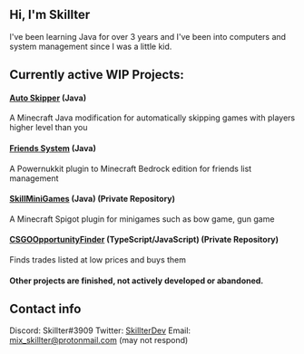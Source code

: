 
## Hi, I'm Skillter
I've been learning Java for over 3 years and I've been into computers and system management since I was a little kid.


## Currently active WIP Projects:
#### [Auto Skipper](https://github.com/Skillter/Auto-Skipper) (Java)
A Minecraft Java modification for automatically skipping games with players higher level than you
#### [Friends System](https://github.com/Skillter/PowerNukkitPlugins/tree/friends-system) (Java)
A Powernukkit plugin to Minecraft Bedrock edition for friends list management
#### [SkillMiniGames]() (Java) (Private Repository)
A Minecraft Spigot plugin for minigames such as bow game, gun game
#### [CSGOOpportunityFinder]() (TypeScript/JavaScript) (Private Repository)
Finds trades listed at low prices and buys them
#### Other projects are finished, not actively developed or abandoned.

## Contact info
Discord: Skillter#3909
Twitter: [SkillterDev](https://twitter.com/SkillterDev)
Email: mix_skillter@protonmail.com (may not respond)